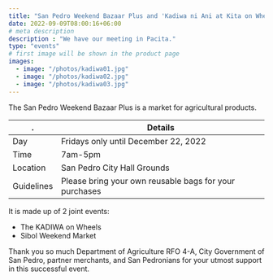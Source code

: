 ```yaml
---
title: "San Pedro Weekend Bazaar Plus and 'Kadiwa ni Ani at Kita on Wheels'"
date: 2022-09-09T08:00:16+06:00
# meta description
description : "We have our meeting in Pacita."
type: "events"
# first image will be shown in the product page
images:
  - image: "/photos/kadiwa01.jpg"
  - image: "/photos/kadiwa02.jpg"
  - image: "/photos/kadiwa03.jpg"    
---
```



<!-- September 09, 2022 -->

<!-- ## What is the "San Pedro Weekend Bazaar Plus" -->

The San Pedro Weekend Bazaar Plus is a market for agricultural products.

. | Details
--- | ---
Day | Fridays only until December 22, 2022
Time | 7am-5pm
Location | San Pedro City Hall Grounds
Guidelines | Please bring your own reusable bags for your purchases


It is made up of 2 joint events: 

- The KADIWA on Wheels
- Sibol Weekend Market 

<!-- merchants and get to support our local farmers and sellers as well! -->

<!-- The San Pedro Weekend Bazaar Plus will be at the City Hall Grounds every Friday, 7am-5pm until December 30, 2022. We encourage everyone to please bring your own reusable bags for your purchases! -->



Thank you so much Department of Agriculture RFO 4-A, City Government of San Pedro, partner merchants, and San Pedronians for your utmost support in this successful event.

<!-- The San Pedro Weekend Bazaar Plus and Kadiwa ni Ani at Kita on Wheels will be at the San Pedro City Hall Grounds every Friday from 8:00 AM to 5:00 PM. -->


